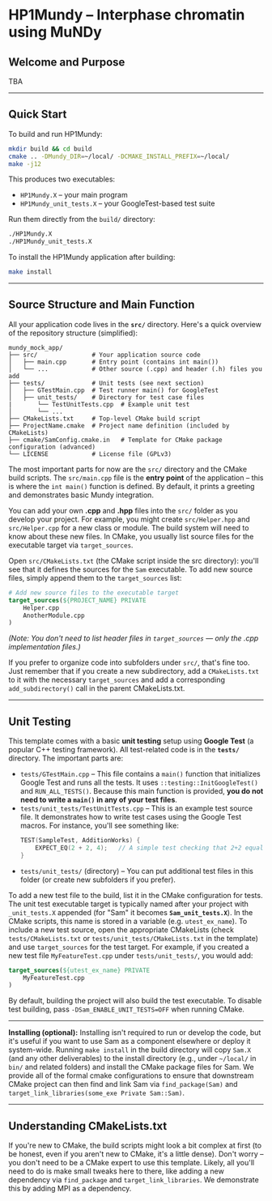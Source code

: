 # HP1Mundy – Interphase chromatin using MuNDy

## Welcome and Purpose

TBA

---
## Quick Start

To build and run HP1Mundy:
```bash
mkdir build && cd build
cmake .. -DMundy_DIR=~/local/ -DCMAKE_INSTALL_PREFIX=~/local/
make -j12
```

This produces two executables:
- `HP1Mundy.X` – your main program
- `HP1Mundy_unit_tests.X` – your GoogleTest-based test suite

Run them directly from the `build/` directory:
```bash
./HP1Mundy.X
./HP1Mundy_unit_tests.X
```

To install the HP1Mundy application after building:
```bash
make install
```

---
## Source Structure and Main Function

All your application code lives in the **`src/`** directory. Here's a quick overview of the repository structure (simplified):

```plaintext
mundy_mock_app/
├── src/               # Your application source code
│   ├── main.cpp       # Entry point (contains int main())
│   └── ...            # Other source (.cpp) and header (.h) files you add
├── tests/             # Unit tests (see next section)
│   ├── GTestMain.cpp  # Test runner main() for GoogleTest
│   ├── unit_tests/    # Directory for test case files
|       └── TestUnitTests.cpp  # Example unit test
│       └── ...           
├── CMakeLists.txt     # Top-level CMake build script
├── ProjectName.cmake  # Project name definition (included by CMakeLists)
├── cmake/SamConfig.cmake.in   # Template for CMake package configuration (advanced)
└── LICENSE            # License file (GPLv3)
```

The most important parts for now are the `src/` directory and the CMake build scripts. The `src/main.cpp` file is the **entry point** of the application – this is where the `int main()` function is defined. By default,  it prints a greeting and demonstrates basic Mundy integration.

You can add your own **.cpp** and **.hpp** files into the `src/` folder as you develop your project. For example, you might create `src/Helper.hpp` and `src/Helper.cpp` for a new class or module. The build system will need to know about these new files. In CMake, you usually list source files for the executable target via `target_sources`. 

Open `src/CMakeLists.txt` (the CMake script inside the src directory): you'll see that it defines the sources for the `Sam` executable. To add new source files, simply append them to the `target_sources` list:

```cmake
# Add new source files to the executable target
target_sources(${PROJECT_NAME} PRIVATE 
    Helper.cpp
    AnotherModule.cpp
)
```

*(Note: You don't need to list header files in `target_sources` — only the .cpp implementation files.)*

If you prefer to organize code into subfolders under `src/`, that's fine too. Just remember that if you create a new subdirectory, add a `CMakeLists.txt` to it with the necessary `target_sources` and add a corresponding `add_subdirectory()` call in the parent CMakeLists.txt.

---
## Unit Testing

This template comes with a basic **unit testing** setup using **Google Test** (a popular C++ testing framework). All test-related code is in the **`tests/`** directory. The important parts are:

- `tests/GTestMain.cpp` – This file contains a `main()` function that initializes Google Test and runs all the tests. It uses `::testing::InitGoogleTest()` and `RUN_ALL_TESTS()`. Because this main function is provided, **you do not need to write a `main()` in any of your test files**.
- `tests/unit_tests/TestUnitTests.cpp` – This is an example test source file. It demonstrates how to write test cases using the Google Test macros. For instance, you'll see something like:
  ```cpp
  TEST(SampleTest, AdditionWorks) {
      EXPECT_EQ(2 + 2, 4);   // A simple test checking that 2+2 equals 4
  }
  ```
- `tests/unit_tests/` (directory) – You can put additional test files in this folder (or create new subfolders if you prefer). 

To add a new test file to the build, list it in the CMake configuration for tests. The unit test executable target is typically named after your project with `_unit_tests.X` appended (for "Sam" it becomes **`Sam_unit_tests.X`**). In the CMake scripts, this name is stored in a variable (e.g. `utest_ex_name`). To include a new test source, open the appropriate CMakeLists (check `tests/CMakeLists.txt` or `tests/unit_tests/CMakeLists.txt` in the template) and use `target_sources` for the test target. For example, if you created a new test file `MyFeatureTest.cpp` under `tests/unit_tests/`, you would add:

```cmake
target_sources(${utest_ex_name} PRIVATE
    MyFeatureTest.cpp
)
```

By default, building the project will also build the test executable. To disable test building, pass `-DSam_ENABLE_UNIT_TESTS=OFF` when running CMake.

---
**Installing (optional):** Installing isn't required to run or develop the code, but it's useful if you want to use Sam as a component elsewhere or deploy it system-wide. Running `make install` in the build directory will copy `Sam.X` (and any other deliverables) to the install directory (e.g., under `~/local/` in `bin/` and related folders) and install the CMake package files for Sam. We provide all of the formal cmake configurations to ensure that downstream CMake project can then find and link Sam via `find_package(Sam)` and `target_link_libraries(some_exe Private Sam::Sam)`.

---
## Understanding CMakeLists.txt

If you're new to CMake, the build scripts might look a bit complex at first (to be honest, even if you aren't new to CMake, it's a little dense). Don't worry – you don't need to be a CMake expert to use this template. Likely, all you'll need to do is make small tweaks here to there, like adding a new dependency via `find_package` and `target_link_libraries`. We demonstrate this by adding MPI as a dependency. 
